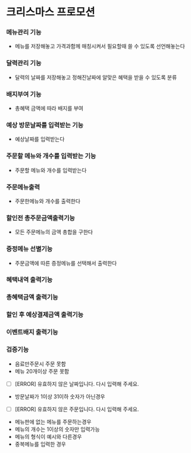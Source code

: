 # 크리스마스 프로모션

### 메뉴관리 기능

- 메뉴를 저장해놓고 가격과함께 매칭시켜서 필요할때 쓸 수 있도록 선언해놓는다

### 달력관리 기능

- 달력의 날짜를 저장해놓고 정해진날짜에 알맞은 혜택을 받을 수 있도록 분류

### 배지부여 기능

- 총혜택 금액에 따라 배지를 부여

### 예상 방문날짜를 입력받는 기능

- 예상날짜를 입력받는다

### 주문할 메뉴와 개수를 입력받는 기능

- 주문할 메뉴와 개수를 입력받는다

### 주문메뉴출력

- 주문한메뉴와 개수를 출력한다

### 할인전 총주문금액출력기능

- 모든 주문메뉴의 금액 총합을 구한다

### 증정메뉴 선별기능

- 주문금액에 따른 증정메뉴를 선택해서 출력한다

### 혜택내역 출력기능

### 총혜택금액 출력기능

### 할인 후 예상결제금액 출력기능

### 이벤트배지 출력기능

### 검증기능

- 음료만주문시 주문 못함
- 메뉴 20개이상 주문 못함
- [ ]  [ERROR] 유효하지 않은 날짜입니다. 다시 입력해 주세요.
- 방문날짜가 1이상 31이하 숫자가 아닌경우
- [ ]  [ERROR] 유효하지 않은 주문입니다. 다시 입력해 주세요.
- 메뉴판에 없는 메뉴를 주문하는경우
- 메뉴의 개수는 1이상의 숫자만 입력가능
- 메뉴의 형식이 예시와 다른경우
- 중복메뉴를 입력한 경우